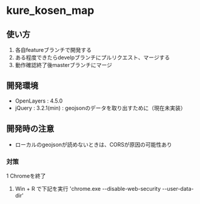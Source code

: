 # kure_kosen_map

## 使い方
1. 各自featureブランチで開発する
1. ある程度できたらdevelpブランチにプルリクエスト、マージする
1. 動作確認終了後masterブランチにマージ

## 開発環境
* OpenLayers : 4.5.0
* jQuery     : 3.2.1(min) : geojsonのデータを取り出すために（現在未実装）

## 開発時の注意
* ローカルのgeojsonが読めないときは、CORSが原因の可能性あり
### 対策
1 Chromeを終了
1. Win + R で下記を実行
'chrome.exe --disable-web-security --user-data-dir'